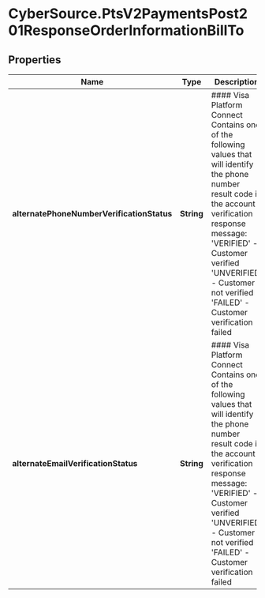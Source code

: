 # CyberSource.PtsV2PaymentsPost201ResponseOrderInformationBillTo

## Properties
Name | Type | Description | Notes
------------ | ------------- | ------------- | -------------
**alternatePhoneNumberVerificationStatus** | **String** | #### Visa Platform Connect Contains one of the following values that will identify the phone number result code in the account verification response message:  &#39;VERIFIED&#39; - Customer verified  &#39;UNVERIFIED&#39; - Customer not verified  &#39;FAILED&#39; - Customer verification failed  | [optional] 
**alternateEmailVerificationStatus** | **String** | #### Visa Platform Connect Contains one of the following values that will identify the phone number result code in the account verification response message:  &#39;VERIFIED&#39; - Customer verified  &#39;UNVERIFIED&#39; - Customer not verified  &#39;FAILED&#39; - Customer verification failed  | [optional] 


